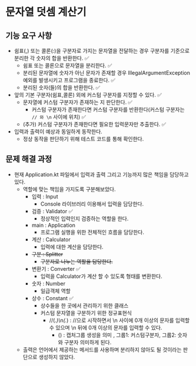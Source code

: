 # 문자열 덧셈 계산기 

## 기능 요구 사항
- 쉼표(,) 또는 콜론(:)을 구분자로 가지는 문자열을 전달하는 경우 구분자를 기준으로 분리한 각 숫자의 합을 반환한다. ✅
  - 쉼표 또는 콜론으로 문자열을 분리한다. ✅
  - 분리된 문자열에 숫자가 아닌 문자가 존재할 경우 IllegalArgumentException 예외를 발생시키고 프로그램을 종료한다. ✅
  - 분리된 숫자(들)의 합을 반환한다.  ✅
- 앞의 기본 구분자(쉼표,콜론) 외에 커스텀 구분자를 지정할 수 있다. ✅
  - 문자열에 커스텀 구분자가 존재하는 지 판단한다. ✅
    - 커스텀 구분자가 존재한다면 커스텀 구분자를 반환한다(커스텀 구분자는 `// 와 \n` 사이에 위치) ✅
  - (추가) 커스텀 구분자가 존재한다면 필요한 입력문자만 추출한다. ✅
- 입력과 출력이 예상과 동일하게 동작한다.
  - 정상 동작을 판단하기 위해 테스트 코드를 통해 확인한다.
  
## 문제 해결 과정
- 현재 Application.kt 파일에서 입력과 출력 그리고 기능까지 많은 책임을 담당하고 있다.
  - 역할에 맞는 책임을 가지도록 구분해보았다.
    - 입력 : Input 
      - Console 라이브러리 이용해서 입력을 담당한다.
    - 검증 : Validator ✅
      - 정상적인 입력인지 검증하는 역할을 한다.
    - main : Application
      - 프로그램 실행을 위한 전체적인 흐름을 담당한다.
    - 계산 : Calculator
      - 입력에 대한 계산을 담당한다.
    - ~~구분 : Splitter~~
      - ~~구분자로 나누는 역할을 담당한다.~~
    - 변환기 : Converter ✅
      - 입력을 Calculator가 계산 할 수 있도록 형태를 변환한다.
    - 숫자 : Number
      - 일급객체 역할
    - 상수 : Constant ✅
      - 상수들을 한 곳에서 관리하기 위한 클래스
      - 커스텀 문자열을 구분하기 위한 정규표현식
        - //(.*)\n(.*) : //으로 시작하면서 \n 사이에 0개 이상의 문자를 입력할 수 있으며 \n 뒤에 0개 이상의 문자를 입력할 수 있다.
          - () : 캡처그룹 생성을 의미 , 그룹1: 커스텀구분자, 그룹2: 숫자와 구분자 의미하게 된다.
  - 출력은 언어에서 제공하는 메서드를 사용하며 분리하지 않아도 될 것이라는 판단으로 생성하지 않았다.